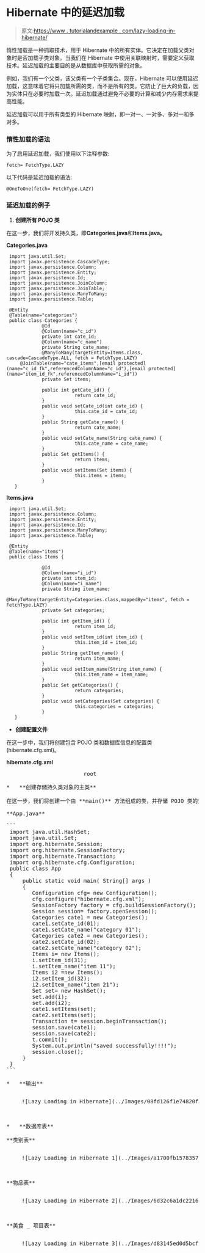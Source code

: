 # Hibernate 中的延迟加载

> 原文:[https://www . tutorialandexample . com/lazy-loading-in-hibernate/](https://www.tutorialandexample.com/lazy-loading-in-hibernate/)

惰性加载是一种抓取技术，用于 Hibernate 中的所有实体。它决定在加载父类对象时是否加载子类对象。当我们在 Hibernate 中使用关联映射时，需要定义获取技术。延迟加载的主要目的是从数据库中获取所需的对象。

例如，我们有一个父类，该父类有一个子类集合。现在，Hibernate 可以使用延迟加载，这意味着它将只加载所需的类，而不是所有的类。它防止了巨大的负载，因为实体只在必要时加载一次。延迟加载通过避免不必要的计算和减少内存需求来提高性能。

延迟加载可以用于所有类型的 Hibernate 映射，即一对一、一对多、多对一和多对多。

### **惰性加载的语法**

为了启用延迟加载，我们使用以下注释参数:

```
fetch= FetchType.LAZY
```

以下代码是延迟加载的语法:

```
@OneToOne(fetch= FetchType.LAZY)
```

### **延迟加载的例子**

1.  **创建所有 POJO 类**

在这一步，我们将开发持久类，即**Categories.java**和**Items.java。**

**Categories.java**

```
 import java.util.Set;
 import javax.persistence.CascadeType;
 import javax.persistence.Column;
 import javax.persistence.Entity;
 import javax.persistence.Id;
 import javax.persistence.JoinColumn;
 import javax.persistence.JoinTable;
 import javax.persistence.ManyToMany;
 import javax.persistence.Table;

 @Entity
 @Table(name="categories")
 public class Categories {
             @Id
             @Column(name="c_id")
             private int cate_id;
             @Column(name="c_name")
             private String cate_name;
             @ManyToMany(targetEntity=Items.class, cascade=CascadeType.ALL, fetch = FetchType.LAZY)
     @JoinTable(name="cate_items",[email protected](name="c_id_fk",referencedColumnName="c_id"),[email protected](name="item_id_fk",referencedColumnName="i_id"))
             private Set items;

             public int getCate_id() {
                         return cate_id;
             }
             public void setCate_id(int cate_id) {
                         this.cate_id = cate_id;
             }
             public String getCate_name() {
                         return cate_name;
             }
             public void setCate_name(String cate_name) {
                         this.cate_name = cate_name;
             }
             public Set getItems() {
                         return items;
             }
             public void setItems(Set items) {
                         this.items = items;
             }
   } 
```

**Items.java**

```
 import java.util.Set;
 import javax.persistence.Column;
 import javax.persistence.Entity;
 import javax.persistence.Id;
 import javax.persistence.ManyToMany;
 import javax.persistence.Table;

 @Entity
 @Table(name="items")
 public class Items {

             @Id
             @Column(name="i_id")
             private int item_id;
             @Column(name="i_name")
             private String item_name;
             @ManyToMany(targetEntity=Categories.class,mappedBy="items", fetch = FetchType.LAZY)
             private Set categories;

             public int getItem_id() {
                         return item_id;
             }
             public void setItem_id(int item_id) {
                         this.item_id = item_id;
             }
             public String getItem_name() {
                         return item_name;
             }
             public void setItem_name(String item_name) {
                         this.item_name = item_name;
             }
             public Set getCategories() {
                         return categories;
             }
             public void setCategories(Set categories) {
                         this.categories = categories;
             }
   } 
```

*   **创建配置文件**

在这一步中，我们将创建包含 POJO 类和数据库信息的配置类(hibernate.cfg.xml)。

**hibernate.cfg.xml**

<pre class="wp-block-preformatted"        update  org.hibernate.dialect.MySQL5Dialect com.mysql.jdbc.Driver jdbc:mysql://localhost:3306/test root</property>                        root</property>                           

*   **创建存储持久类对象的主类**

在这一步，我们将创建一个由 **main()** 方法组成的类，并存储 POJO 类的对象。

**App.java**

```
 import java.util.HashSet;
 import java.util.Set;
 import org.hibernate.Session;
 import org.hibernate.SessionFactory;
 import org.hibernate.Transaction;
 import org.hibernate.cfg.Configuration;
 public class App 
 {
     public static void main( String[] args )
     {
        Configuration cfg= new Configuration();
        cfg.configure("hibernate.cfg.xml");
        SessionFactory factory = cfg.buildSessionFactory();
        Session session= factory.openSession();
        Categories cate1 = new Categories();
        cate1.setCate_id(01);
        cate1.setCate_name("category 01");
        Categories cate2 = new Categories();
        cate2.setCate_id(02);
        cate2.setCate_name("category 02");
        Items i= new Items();
        i.setItem_id(31);
        i.setItem_name("item 11");
        Items i2 =new Items();
        i2.setItem_id(32);
        i2.setItem_name("item 21");
        Set set= new HashSet();
        set.add(i);
        set.add(i2);
        cate1.setItems(set);
        cate2.setItems(set);
        Transaction t= session.beginTransaction();
        session.save(cate1);
        session.save(cate2);
        t.commit();
        System.out.println("saved successfully!!!!");
        session.close();
     }
 } 
```

*   **输出**

<figure class="aligncenter">![Lazy Loading in Hibernate](../Images/08fd126f1e74820f91036b688625c679.png)</figure>

*   **数据库表**

**类别表**

<figure class="wp-block-image">![Lazy Loading in Hibernate 1](../Images/a1700fb1578357b3cbe25d6bca1813c7.png)</figure>

**物品表**

<figure class="wp-block-image">![Lazy Loading in Hibernate 2](../Images/6d32c6a1dc2216b165f2d3d65ef564df.png)</figure>

**美食 _ 项目表**

<figure class="wp-block-image">![Lazy Loading in Hibernate 3](../Images/d83145ed0d5bcf8d22c4ecdcfdfc3fa1.png)</figure>